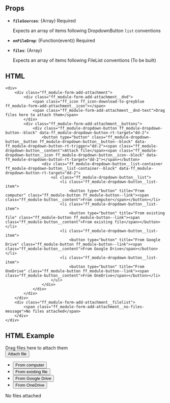 <div data-ff_module-form-add-attachment=""></div>

## Props

- **`fileSources`**: {Array} Required
    
    Expects an array of items following DropdownButton `list` conventions

- **`onFileDrop`**: {Function(event)} Required
- **`files`**: {Array}
    
    Expects an array of items following FileList conventions (To be built)

## HTML
```
<div>
    <div class="ff_module-form-add-attachment">
        <div class="ff_module-form-add-attachment__dnd">
            <span class="ff_icon ff_icon-download-to-greyblue ff_module-form-add-attachment__icon"></span>
            <span class="ff_module-form-add-attachment__dnd-text">Drag files here to attach them</span>
        </div>
        <div class="ff_module-form-add-attachment__buttons">
            <div class="ff_module-dropdown-button ff_module-dropdown-button--block" data-ff_module-dropdown-button-rt-target="dd-2">
                <button type="button" class="ff_module-dropdown-button__button ff_module-dropdown-button__button--block" data-ff_module-dropdown-button-rt-trigger="dd-2"><span class="ff_module-dropdown-button__content">Attach file</span><span class="ff_module-dropdown-button__icon ff_module-dropdown-button__icon--block" data-ff_module-dropdown-button-rt-target="dd-2"></span></button>
                <div class="ff_module-dropdown-button__list-container ff_module-dropdown-button__list-container--block" data-ff_module-dropdown-button-rt-target="dd-2">
                    <ul class="ff_module-dropdown-button__list">
                        <li class="ff_module-dropdown-button__list-item">
                            <button type="button" title="From computer" class="ff_module-button ff_module-button--link"><span class="ff_module-button__content">From computer</span></button></li>
                        <li class="ff_module-dropdown-button__list-item">
                            <button type="button" title="From existing file" class="ff_module-button ff_module-button--link"><span class="ff_module-button__content">From existing file</span></button></li>
                        <li class="ff_module-dropdown-button__list-item">
                            <button type="button" title="From Google Drive" class="ff_module-button ff_module-button--link"><span class="ff_module-button__content">From Google Drive</span></button></li>
                        <li class="ff_module-dropdown-button__list-item">
                            <button type="button" title="From OneDrive" class="ff_module-button ff_module-button--link"><span class="ff_module-button__content">From OneDrive</span></button></li>
                    </ul>
                </div>
            </div>
        </div>
    </div>
    <div class="ff_module-form-add-attachment__filelist">
        <span class="ff_module-form-add-attachment__no-files-message">No files attached</span>
    </div>
</div>
```

## HTML Example

<div id="add-attachment-example">
    <div class="ff_module-form-add-attachment">
        <div class="ff_module-form-add-attachment__dnd">
            <span class="ff_icon ff_icon-download-to-greyblue ff_module-form-add-attachment__icon"></span>
            <span class="ff_module-form-add-attachment__dnd-text">Drag files here to attach them</span>
        </div>
        <div class="ff_module-form-add-attachment__buttons">
            <div class="ff_module-dropdown-button ff_module-dropdown-button--block" data-ff_module-dropdown-button-rt-target="dd-2">
                <button type="button" class="ff_module-dropdown-button__button ff_module-dropdown-button__button--block" data-ff_module-dropdown-button-rt-trigger="dd-2"><span class="ff_module-dropdown-button__content">Attach file</span><span class="ff_module-dropdown-button__icon ff_module-dropdown-button__icon--block" data-ff_module-dropdown-button-rt-target="dd-2"></span></button>
                <div class="ff_module-dropdown-button__list-container ff_module-dropdown-button__list-container--block" data-ff_module-dropdown-button-rt-target="dd-2">
                    <ul class="ff_module-dropdown-button__list">
                        <li class="ff_module-dropdown-button__list-item">
                            <button type="button" title="From computer" class="ff_module-button ff_module-button--link"><span class="ff_module-button__content">From computer</span></button></li>
                        <li class="ff_module-dropdown-button__list-item">
                            <button type="button" title="From existing file" class="ff_module-button ff_module-button--link"><span class="ff_module-button__content">From existing file</span></button></li>
                        <li class="ff_module-dropdown-button__list-item">
                            <button type="button" title="From Google Drive" class="ff_module-button ff_module-button--link"><span class="ff_module-button__content">From Google Drive</span></button></li>
                        <li class="ff_module-dropdown-button__list-item">
                            <button type="button" title="From OneDrive" class="ff_module-button ff_module-button--link"><span class="ff_module-button__content">From OneDrive</span></button></li>
                    </ul>
                </div>
            </div>
        </div>
    </div>
    <div class="ff_module-form-add-attachment__filelist">
        <span class="ff_module-form-add-attachment__no-files-message">No files attached</span>
    </div>
</div>

